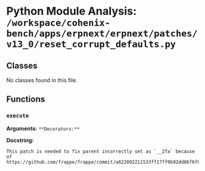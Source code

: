 # Python Module Analysis: `/workspace/cohenix-bench/apps/erpnext/erpnext/patches/v13_0/reset_corrupt_defaults.py`

## Classes

No classes found in this file.


## Functions

### `execute`
**Arguments:** ``
**Decorators:** ``

**Docstring:**
```
This patch is needed to fix parent incorrectly set as `__2fa` because of
https://github.com/frappe/frappe/commit/a822092211533ff17ff9b92dd86f6f868ed63e2e
```

